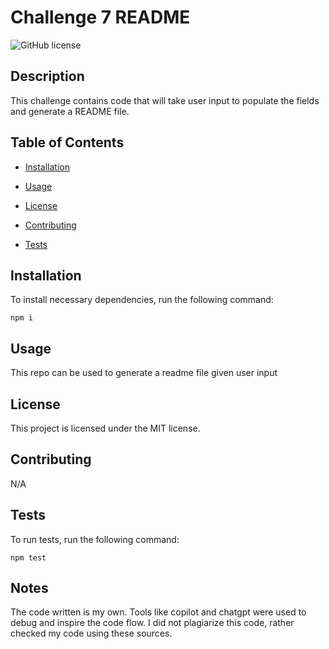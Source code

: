 # Challenge 7 README
  ![GitHub license](https://img.shields.io/badge/license-MIT-blue.svg)

  ## Description
  This challenge contains code that will take user input to populate the fields and generate a README file.


  ## Table of Contents

  * [Installation](#installation)

  * [Usage](#usage)

  * [License](#license)

  * [Contributing](#contributing)

  * [Tests](#tests)


  ## Installation

  To install necessary dependencies, run the following command:
  ```
  npm i
  ```

  ## Usage
  This repo can be used to generate a readme file given user input

  ## License  

  This project is licensed under the MIT license.

  ## Contributing
  N/A

  ## Tests

  To run tests, run the following command:
  ```
  npm test
  ```

## Notes

The code written is my own. Tools like copilot and chatgpt were used to debug and inspire the code flow. I did not plagiarize this code, rather checked my code using these sources.
